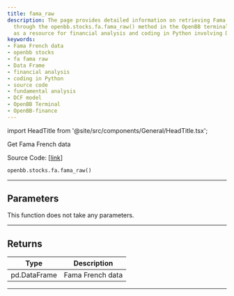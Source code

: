 ```yaml
---
title: fama_raw
description: The page provides detailed information on retrieving Fama French data
  through the openbb.stocks.fa.fama_raw() method in the OpenBB terminal. It serves
  as a resource for financial analysis and coding in Python involving DCF models.
keywords:
- Fama French data
- openbb stocks
- fa fama raw
- Data Frame
- financial analysis
- coding in Python
- source code
- fundamental analysis
- DCF model
- OpenBB Terminal
- OpenBB-finance
---
```


import HeadTitle from '@site/src/components/General/HeadTitle.tsx';

<HeadTitle title="fama_raw - Fa - Stocks - Reference | OpenBB SDK Docs" />

Get Fama French data

Source Code: [[link](https://github.com/OpenBB-finance/OpenBBTerminal/tree/main/openbb_terminal/stocks/fundamental_analysis/dcf_model.py#L240)]

```python
openbb.stocks.fa.fama_raw()
```

---

## Parameters

This function does not take any parameters.

---

## Returns

| Type | Description |
| ---- | ----------- |
| pd.DataFrame | Fama French data |
---
